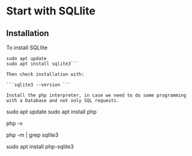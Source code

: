 # Start with SQLlite


## Installation

To install SQLlite

```
sudo apt update
sudo apt install sqlite3```

Then check installation with:

```sqlite3 --version ```

Install the php interpreter, in case we need to do some programming with a Database and not only SQL requests.
```
sudo apt update
sudo apt install php

php -v 

php -m | grep sqlite3

sudo apt install php-sqlite3
```

